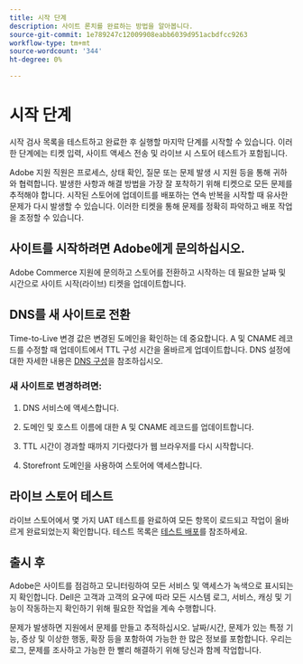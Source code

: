 ```yaml
---
title: 시작 단계
description: 사이트 론치를 완료하는 방법을 알아봅니다.
source-git-commit: 1e789247c12009908eabb6039d951acbdfcc9263
workflow-type: tm+mt
source-wordcount: '344'
ht-degree: 0%

---
```


# 시작 단계

시작 검사 목록을 테스트하고 완료한 후 실행할 마지막 단계를 시작할 수 있습니다. 이러한 단계에는 티켓 입력, 사이트 액세스 전송 및 라이브 시 스토어 테스트가 포함됩니다.

Adobe 지원 직원은 프로세스, 상태 확인, 질문 또는 문제 발생 시 지원 등을 통해 귀하와 협력합니다. 발생한 사항과 해결 방법을 가장 잘 포착하기 위해 티켓으로 모든 문제를 추적해야 합니다. 시작된 스토어에 업데이트를 배포하는 연속 반복을 시작할 때 유사한 문제가 다시 발생할 수 있습니다. 이러한 티켓을 통해 문제를 정확히 파악하고 배포 작업을 조정할 수 있습니다.

## 사이트를 시작하려면 Adobe에게 문의하십시오.

Adobe Commerce 지원에 문의하고 스토어를 전환하고 시작하는 데 필요한 날짜 및 시간으로 사이트 시작(라이브) 티켓을 업데이트합니다.

## DNS를 새 사이트로 전환

Time-to-Live 변경 값은 변경된 도메인을 확인하는 데 중요합니다. A 및 CNAME 레코드를 수정할 때 업데이트에서 TTL 구성 시간을 올바르게 업데이트합니다. DNS 설정에 대한 자세한 내용은 [DNS 구성](checklist.md#update-dns-configuration-with-production-settings)을 참조하십시오.

### 새 사이트로 변경하려면:

1. DNS 서비스에 액세스합니다.

1. 도메인 및 호스트 이름에 대한 A 및 CNAME 레코드를 업데이트합니다.

1. TTL 시간이 경과할 때까지 기다렸다가 웹 브라우저를 다시 시작합니다.

1. Storefront 도메인을 사용하여 스토어에 액세스합니다.

## 라이브 스토어 테스트

라이브 스토어에서 몇 가지 UAT 테스트를 완료하여 모든 항목이 로드되고 작업이 올바르게 완료되었는지 확인합니다. 테스트 목록은 [테스트 배포](../test/staging-and-production.md#complete-uat-testing)를 참조하세요.

## 출시 후

Adobe은 사이트를 점검하고 모니터링하여 모든 서비스 및 액세스가 녹색으로 표시되는지 확인합니다. Dell은 고객과 고객의 요구에 따라 모든 시스템 로그, 서비스, 캐싱 및 기능이 작동하는지 확인하기 위해 필요한 작업을 계속 수행합니다.

문제가 발생하면 지원에서 문제를 만들고 추적하십시오. 날짜/시간, 문제가 있는 특정 기능, 증상 및 이상한 행동, 확장 등을 포함하여 가능한 한 많은 정보를 포함합니다. 우리는 로그, 문제를 조사하고 가능한 한 빨리 해결하기 위해 당신과 함께 작업합니다.
